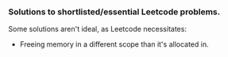 ### Solutions to shortlisted/essential Leetcode problems.  
Some solutions aren't ideal, as Leetcode necessitates:
* Freeing memory in a different scope than it's allocated in.
